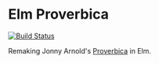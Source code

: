 Elm Proverbica
==============

[![Build Status](https://travis-ci.org/EJLarcs/proverbicam.svg?branch=master)](https://travis-ci.org/EJLarcs/proverbicam)

Remaking Jonny Arnold's
[Proverbica](https://github.com/jonnyarnold/split-phrase) in Elm.
